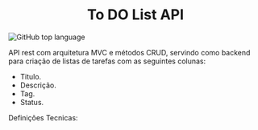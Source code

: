 <h1 align="center">To DO List API</h1>

![GitHub top language](https://img.shields.io/github/languages/top/naereloire/to_do_list_API?style=for-the-badge)

API rest com arquitetura MVC e métodos CRUD, servindo como backend para criação de listas de tarefas com as seguintes colunas:
* Titulo.
* Descrição.
* Tag.
* Status.

Definições Tecnicas:



